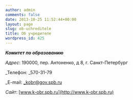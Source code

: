 ```yaml
---
author: admin
comments: false
date: 2013-10-25 11:52:44+00:00
layout: page
slug: ob-uchreditele
title: Об учредителе
wordpress_id: 425
---
```


_**Комитет по образованию**_

_Адрес_: 190000, пер. Антоненко, д 8, г. Санкт-Петербург

_Телефон: _570-31-79

_E-mail: _kobr@gov.spb.ru

_Сайт_: [www.k-obr.spb.ru](http://www.k-obr.spb.ru)
